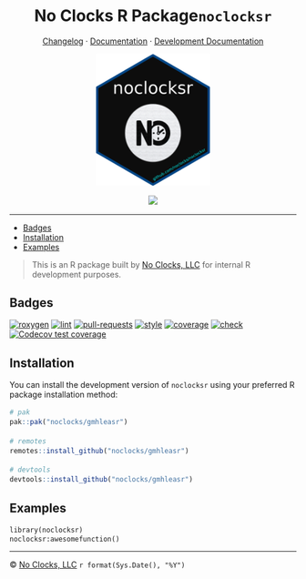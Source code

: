 
<h1 align="center">No Clocks R Package<code>noclocksr</code></h1>

<p align="center">
  <a href="CHANGELOG.md">Changelog</a>
    &middot;  
  <a href="https://docs.noclocks.dev/noclocksr/">Documentation</a>
    &middot;  
  <a href="https://docs.noclocks.dev/noclocksr/develop/">Development Documentation</a>
</p>

<p align="center">
  <img src="man/figures/hex.png" width="200px" height="auto" alt="hexlogo"/>
</p>

<p align="center">
  <img src="https://readme-typing-svg.demolab.com?font=Fira+Code&pause=1000&center=true&vCenter=true&multiline=true&width=450&height=80&lines=No+Clocks+R;Built+by+No+Clocks%2C+LLC"/>
</p>

***

- [Badges](#badges)
- [Installation](#installation)
- [Examples](#examples)

> This is an R package built by [No Clocks, LLC](https://noclocks.dev)
> for internal R development purposes.

## Badges

<!-- badges: start -->

[![roxygen](https://github.com/jimbrig/noclocksr/actions/workflows/roxygen.yml/badge.svg)](https://github.com/jimbrig/noclocksr/actions/workflows/roxygen.yml)
[![lint](https://github.com/jimbrig/noclocksr/actions/workflows/lint.yml/badge.svg)](https://github.com/jimbrig/noclocksr/actions/workflows/lint.yml)
[![pull-requests](https://github.com/jimbrig/noclocksr/actions/workflows/pull-requests.yml/badge.svg)](https://github.com/jimbrig/noclocksr/actions/workflows/pull-requests.yml)
[![style](https://github.com/jimbrig/noclocksr/actions/workflows/style.yml/badge.svg)](https://github.com/jimbrig/noclocksr/actions/workflows/style.yml)
[![coverage](https://github.com/jimbrig/noclocksr/actions/workflows/coverage.yml/badge.svg)](https://github.com/jimbrig/noclocksr/actions/workflows/coverage.yml)
[![check](https://github.com/jimbrig/noclocksr/actions/workflows/check.yml/badge.svg)](https://github.com/jimbrig/noclocksr/actions/workflows/check.yml)
[![Codecov test
coverage](https://codecov.io/gh/jimbrig/noclocksr/graph/badge.svg)](https://codecov.io/gh/jimbrig/noclocksr)
<!-- badges: end -->

## Installation

You can install the development version of `noclocksr` using your
preferred R package installation method:

``` r
# pak
pak::pak("noclocks/gmhleasr")

# remotes
remotes::install_github("noclocks/gmhleasr")

# devtools
devtools::install_github("noclocks/gmhleasr")
```

## Examples

``` examples
library(noclocksr)
noclocksr:awesomefunction()
```

***

&copy; [No Clocks, LLC](https://noclocks.dev) `r format(Sys.Date(), "%Y")`
